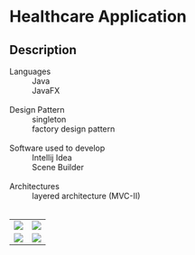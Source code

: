 <h1> Healthcare Application </h1>

<h2>Description</h2>

<dl>
<dt> Languages</dt>

<dd> Java </dd>
<dd>JavaFX </dd>
      <br/>

<dt>  Design Pattern</dt>
      
<dd>  singleton </dd>
<dd>  factory design pattern</dd>
      <br/>
      
<dt>  Software used to develop</dt>

<dd> Intellij Idea </dd>
 <dd> Scene Builder </dd>
      <br/>

<dt>  Architectures</dt>

<dd>  layered architecture (MVC-II) </dd>
      <br/>

<table style="width:100%">

  <tr>
    <td><img src ="https://user-images.githubusercontent.com/86566770/206307092-c736bd85-61dd-41e2-9eec-49b41309ecc1.png"> </td>
    <td><img src="https://user-images.githubusercontent.com/86566770/206307087-a4d31bc0-5c09-4998-b422-b984ad07e764.png"></td>
    
  </tr>
  <tr>
    <td> <img src="https://user-images.githubusercontent.com/86566770/206307075-6c80df22-308f-4462-9c58-14581dbd65ad.png"> </td>
    <td>  <img src="https://user-images.githubusercontent.com/86566770/206307084-073c9a6c-71a9-44c3-ab3d-75d076f84e61.png">  </td>
  
  </tr>
</table>
